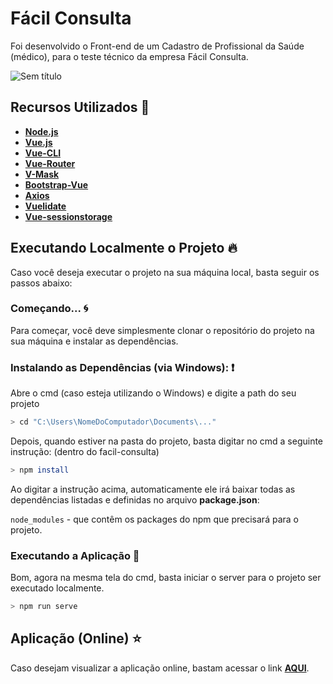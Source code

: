 # Fácil Consulta

Foi desenvolvido o Front-end de um Cadastro de Profissional da Saúde (médico), para o teste técnico da empresa Fácil Consulta.

![Sem título](https://user-images.githubusercontent.com/79880373/172267222-fafe0cbc-5998-4f0b-99e6-9ca981a9eb43.jpg)

## Recursos Utilizados 🚀

* **[Node.js](https://nodejs.org/en/)**
* **[Vue.js](https://vuejs.org/)**
* **[Vue-CLI](https://cli.vuejs.org/)**
* **[Vue-Router](https://router.vuejs.org/)**
* **[V-Mask](https://www.npmjs.com/package/v-mask)**
* **[Bootstrap-Vue](https://bootstrap-vue.org/)**
* **[Axios](https://www.npmjs.com/package/vue-axios)**
* **[Vuelidate](https://vuelidate.js.org/#sub-basic-usage)**
* **[Vue-sessionstorage](https://www.npmjs.com/package/vue-sessionstorage)**

## Executando Localmente o Projeto 🔥

Caso você deseja executar o projeto na sua máquina local, basta seguir os passos abaixo:

### Começando... 🌀

Para começar, você deve simplesmente clonar o repositório do projeto na sua máquina e instalar as dependências.

### Instalando as Dependências (via Windows): ❗️

Abre o cmd (caso esteja utilizando o Windows) e digite a path do seu projeto

```bash
> cd "C:\Users\NomeDoComputador\Documents\..."
```

Depois, quando estiver na pasta do projeto, basta digitar no cmd a seguinte instrução: (dentro do facil-consulta)

```bash
> npm install
```

Ao digitar a instrução acima, automaticamente ele irá baixar todas as dependências listadas e definidas no arquivo **package.json**:

`node_modules` - que contêm os packages do npm que precisará para o projeto.

### Executando a Aplicação 💨

Bom, agora na mesma tela do cmd, basta iniciar o server para o projeto ser executado localmente.

```bash
> npm run serve
```
## Aplicação (Online) ⭐️

Caso desejam visualizar a aplicação online, bastam acessar o link **[AQUI](https://facil-consulta.elielmaia.dev)**.
